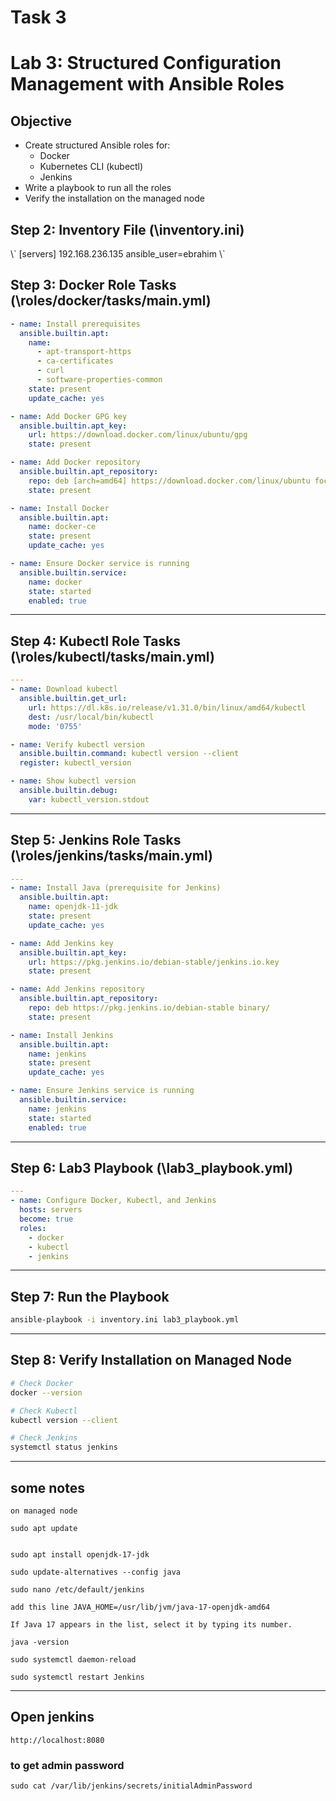 # Task 3

# Lab 3: Structured Configuration Management with Ansible Roles

## Objective
- Create structured Ansible roles for:
  - Docker
  - Kubernetes CLI (kubectl)
  - Jenkins
- Write a playbook to run all the roles
- Verify the installation on the managed node

## Step 2: Inventory File (\inventory.ini\)

\\\`
[servers]
192.168.236.135 ansible_user=ebrahim
\\\`


## Step 3: Docker Role Tasks (\roles/docker/tasks/main.yml\)

```yaml
- name: Install prerequisites
  ansible.builtin.apt:
    name:
      - apt-transport-https
      - ca-certificates
      - curl
      - software-properties-common
    state: present
    update_cache: yes

- name: Add Docker GPG key
  ansible.builtin.apt_key:
    url: https://download.docker.com/linux/ubuntu/gpg
    state: present

- name: Add Docker repository
  ansible.builtin.apt_repository:
    repo: deb [arch=amd64] https://download.docker.com/linux/ubuntu focal stable
    state: present

- name: Install Docker
  ansible.builtin.apt:
    name: docker-ce
    state: present
    update_cache: yes

- name: Ensure Docker service is running
  ansible.builtin.service:
    name: docker
    state: started
    enabled: true
```

---



## Step 4: Kubectl Role Tasks (\roles/kubectl/tasks/main.yml\)

```yaml
---
- name: Download kubectl
  ansible.builtin.get_url:
    url: https://dl.k8s.io/release/v1.31.0/bin/linux/amd64/kubectl
    dest: /usr/local/bin/kubectl
    mode: '0755'

- name: Verify kubectl version
  ansible.builtin.command: kubectl version --client
  register: kubectl_version

- name: Show kubectl version
  ansible.builtin.debug:
    var: kubectl_version.stdout

```

---

## Step 5: Jenkins Role Tasks (\roles/jenkins/tasks/main.yml\)

```yaml
---
- name: Install Java (prerequisite for Jenkins)
  ansible.builtin.apt:
    name: openjdk-11-jdk
    state: present
    update_cache: yes

- name: Add Jenkins key
  ansible.builtin.apt_key:
    url: https://pkg.jenkins.io/debian-stable/jenkins.io.key
    state: present

- name: Add Jenkins repository
  ansible.builtin.apt_repository:
    repo: deb https://pkg.jenkins.io/debian-stable binary/
    state: present

- name: Install Jenkins
  ansible.builtin.apt:
    name: jenkins
    state: present
    update_cache: yes

- name: Ensure Jenkins service is running
  ansible.builtin.service:
    name: jenkins
    state: started
    enabled: true
  ```

  ---

  ## Step 6: Lab3 Playbook (\lab3_playbook.yml\)

```yaml
---
- name: Configure Docker, Kubectl, and Jenkins
  hosts: servers
  become: true
  roles:
    - docker
    - kubectl
    - jenkins
```

---

## Step 7: Run the Playbook

```bash
ansible-playbook -i inventory.ini lab3_playbook.yml
```

---

## Step 8: Verify Installation on Managed Node

```bash
# Check Docker
docker --version

# Check Kubectl
kubectl version --client

# Check Jenkins
systemctl status jenkins
```

---

## some notes
 ```jenkins
on managed node

 sudo apt update


sudo apt install openjdk-17-jdk

sudo update-alternatives --config java

sudo nano /etc/default/jenkins

add this line JAVA_HOME=/usr/lib/jvm/java-17-openjdk-amd64

If Java 17 appears in the list, select it by typing its number.

java -version

sudo systemctl daemon-reload

sudo systemctl restart Jenkins
```

---

## Open jenkins

```
http://localhost:8080
```

### to get admin password

```
sudo cat /var/lib/jenkins/secrets/initialAdminPassword
```

